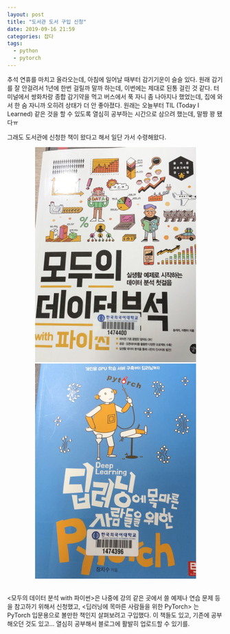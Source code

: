 ```yaml
---
layout: post
title: "도서관 도서 구입 신청"
date: 2019-09-16 21:59
categories: 잡다
tags: 
  - python
  - pytorch
---
```

추석 연휴를 마치고 올라오는데, 아침에 일어날 때부터 감기기운이 슬슬 있다. 원래 감기를 잘 안걸려서 1년에 한번 걸릴까 말까 하는데, 이번에는 제대로 된통 걸린 것 같다. 터미널에서 쌍화차랑 종합 감기약을 먹고 버스에서 푹 자니 좀 나아지나 했었는데, 집에 와서 한 숨 자니까 오히려 상태가 더 안 좋아졌다. 원래는 오늘부터 TIL (Today I Learned) 같은 것을 할 수 있도록 열심히 공부하는 시간으로 삼으려 했는데, 말짱 꽝 됐다ㅠ

그래도 도서관에 신청한 책이 왔다고 해서 일단 가서 수령해왔다. 

<center>
<img src="/assets/images/IMG_4762.jpg" height="500">
<img src="/assets/images/IMG_6115.jpg" height="500">
</center>

<br>

\<모두의 데이터 분석 with 파이썬\>은 나중에 강의 같은 곳에서 쓸 예제나 연습 문제 등을 참고하기 위해서 신청했고, \<딥러닝에 목마른 사람들을 위한 PyTorch\> 는 PyTorch 입문용으로 볼만한 책인지 살펴보려고 구입했다. 이 책들도 있고, 기존에 공부해오던 것도 있고... 열심히 공부해서 블로그에 활발히 업로드할 수 있기를.

